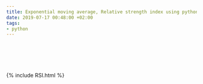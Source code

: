 ```yaml
---
title: Exponential moving average, Relative strength index using python
date: 2019-07-17 00:48:00 +02:00
tags:
- python
---
```


#  




{% include RSI.html %}